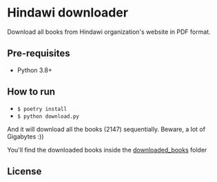 # Hindawi downloader

Download all books from Hindawi organization's website in PDF format.

## Pre-requisites

- Python 3.8+

## How to run

- `$ poetry install`
- `$ python download.py`

And it will download all the books (2147) sequentially. Beware, a lot of Gigabytes :))

You'll find the downloaded books inside the [downloaded_books](./downloaded_books) folder

## License
